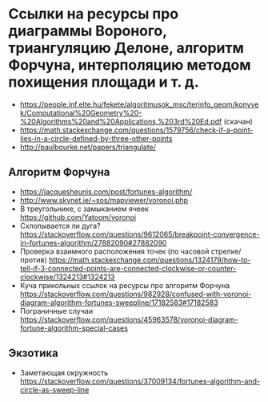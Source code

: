 # Ссылки на ресурсы про диаграммы Вороного, триангуляцию Делоне, алгоритм Форчуна, интерполяцию методом похищения площади и т. д.

* https://people.inf.elte.hu/fekete/algoritmusok_msc/terinfo_geom/konyvek/Computational%20Geometry%20-%20Algorithms%20and%20Applications,%203rd%20Ed.pdf (скачан)
* https://math.stackexchange.com/questions/1579756/check-if-a-point-lies-in-a-circle-defined-by-three-other-points
* http://paulbourke.net/papers/triangulate/

## Алгоритм Форчуна
* https://jacquesheunis.com/post/fortunes-algorithm/
* http://www.skynet.ie/~sos/mapviewer/voronoi.php
* В треугольнике, с замыканием ячеек https://github.com/Yatoom/voronoi
* Схлопывается ли дуга? https://stackoverflow.com/questions/9612065/breakpoint-convergence-in-fortunes-algorithm/27882090#27882090
* Проверка взаимного расположения точек (по часовой стрелке/против) https://math.stackexchange.com/questions/1324179/how-to-tell-if-3-connected-points-are-connected-clockwise-or-counter-clockwise/1324213#1324213
* Куча прикольных ссылок на ресурсы про алгоритм Форчуна https://stackoverflow.com/questions/982928/confused-with-voronoi-diagram-algorithm-fortunes-sweepline/17182583#17182583
* Пограничные случаи https://stackoverflow.com/questions/45963578/voronoi-diagram-fortune-algorithm-special-cases

## Экзотика
* Заметающая окружность https://stackoverflow.com/questions/37009134/fortunes-algorithm-and-circle-as-sweep-line
